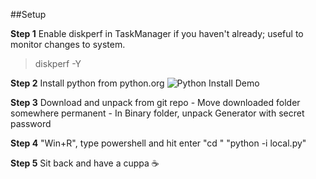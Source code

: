 ##Setup

**Step 1**
Enable diskperf in TaskManager if you haven't already; useful to monitor changes to system.
> diskperf -Y

**Step 2**
Install python from python.org
![Python Install Demo](install_assets/demo.gif)

**Step 3**
Download and unpack from git repo
    - Move downloaded folder somewhere permanent
    - In Binary folder, unpack Generator with secret password

**Step 4**
"Win+R", type powershell and hit enter
"cd <directory of where you moved downloaded files>" 
"python -i local.py"

**Step 5**
Sit back and have a cuppa :coffee: